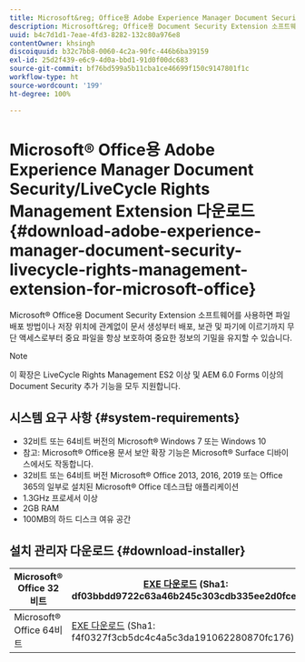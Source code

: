 ```yaml
---
title: Microsoft&reg; Office용 Adobe Experience Manager Document Security/LiveCycle Rights Management Extension 다운로드
description: Microsoft&reg; Office용 Document Security Extension 소프트웨어를 사용하여 무단 액세스로부터 중요 파일 보호
uuid: b4c7d1d1-7eae-4fd3-8282-132c80a976e8
contentOwner: khsingh
discoiquuid: b32c7bb8-0060-4c2a-90fc-446b6ba39159
exl-id: 25d2f439-e6c9-4d0a-bbd1-91d0f00dc683
source-git-commit: bf76bd599a5b11cba1ce46699f150c9147801f1c
workflow-type: ht
source-wordcount: '199'
ht-degree: 100%

---
```


# Microsoft® Office용 Adobe Experience Manager Document Security/LiveCycle Rights Management Extension 다운로드 {#download-adobe-experience-manager-document-security-livecycle-rights-management-extension-for-microsoft-office}

Microsoft® Office용 Document Security Extension 소프트웨어를 사용하면 파일 배포 방법이나 저장 위치에 관계없이 문서 생성부터 배포, 보관 및 파기에 이르기까지 무단 액세스로부터 중요 파일을 항상 보호하여 중요한 정보의 기밀을 유지할 수 있습니다.

>[!NOTE]
>
>이 확장은 LiveCycle Rights Management ES2 이상 및 AEM 6.0 Forms 이상의 Document Security 추가 기능을 모두 지원합니다.

## 시스템 요구 사항 {#system-requirements}

* 32비트 또는 64비트 버전의 Microsoft® Windows 7 또는 Windows 10
* 참고: Microsoft® Office용 문서 보안 확장 기능은 Microsoft® Surface 디바이스에서도 작동합니다.
* 32비트 또는 64비트 버전 Microsoft® Office 2013, 2016, 2019 또는 Office 365의 일부로 설치된 Microsoft® Office 데스크탑 애플리케이션
* 1.3GHz 프로세서 이상
* 2GB RAM
* 100MB의 하드 디스크 여유 공간

## 설치 관리자 다운로드 {#download-installer}

| Microsoft® Office 32비트 | [EXE 다운로드](https://download.macromedia.com/pub/livecycle/policyserver/DocumentSecurityExtensionforMicrosoftOffice.exe) (Sha1: df03bbdd9722c63a46b245c303cdb335ee2d0fce) | [MSI 다운로드](https://download.macromedia.com/pub/livecycle/policyserver/DocumentSecurityExtensionforMicrosoftOffice.zip) (Sha1: e70661f72ba640c37911c6d17d520ceaf84c2122) |
|---|---|---|
| Microsoft® Office 64비트 | [EXE 다운로드](https://download.macromedia.com/pub/livecycle/policyserver/DocumentSecurityExtensionforMicrosoftOffice64.exe) (Sha1: f4f0327f3cb5dc4c4a5c3da191062280870fc176) | [MSI 다운로드](https://download.macromedia.com/pub/livecycle/policyserver/DocumentSecurityExtensionforMicrosoftOffice64.zip) (Sha1: 73f408f860143008915ee86b13edd0e76789b4fc) |
